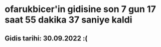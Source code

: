 # ofarukbicer'in gidisine son 7 gun 17 saat 55 dakika 37 saniye kaldi

## Gidis tarihi: 30.09.2022 :(